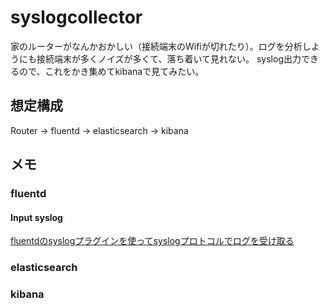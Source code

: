 # syslogcollector
家のルーターがなんかおかしい（接続端末のWifiが切れたり）。ログを分析しようにも接続端末が多くノイズが多くて、落ち着いて見れない。
syslog出力できるので、これをかき集めてkibanaで見てみたい。
## 想定構成
Router -> fluentd -> elasticsearch -> kibana
## メモ
### fluentd
#### Input syslog
[fluentdのsyslogプラグインを使ってsyslogプロトコルでログを受け取る](https://qiita.com/suzuki-navi/items/2410ebdf92279996c516)
### elasticsearch
### kibana
